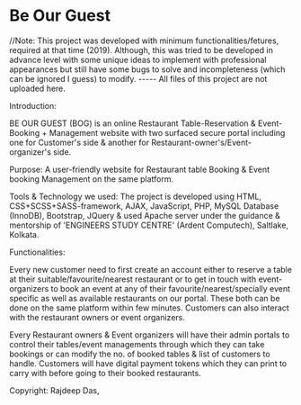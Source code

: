 # Be Our Guest

//Note: This project was developed with minimum functionalities/fetures, required at that time (2019). Although, this was tried to be developed in advance level with some unique ideas to implement with professional appearances but still have some bugs to solve and incompleteness (which can be ignored I guess) to modify. ----- All files of this project are not uploaded here. 


Introduction:

BE OUR GUEST (BOG) is an online Restaurant Table-Reservation &  Event-Booking + Management website with two surfaced secure portal including one for Customer's side & another for Restaurant-owner's/Event-organizer's side.

Purpose: A user-friendly website for Restaurant table Booking & Event booking Management on the same platform.

Tools & Technology we used: 
The project is developed using HTML, CSS+SCSS+SASS-framework, AJAX, JavaScript, PHP, MySQL Database (InnoDB), Bootstrap, JQuery & used Apache server under the guidance & mentorship of 'ENGINEERS STUDY CENTRE' (Ardent Computech), Saltlake, Kolkata. 
 
Functionalities:

Every new customer need to first create an account either to reserve a table at their suitable/favourite/nearest restaurant or to get in touch with event-organizers to book an event at any of their favourite/nearest/specially event specific as well as available restaurants on our portal. These both can be done on the same platform within few minutes.
Customers can also interact with the restaurant owners or event organizers.


Every Restaurant owners & Event organizers will have their admin portals to control their tables/event managements through which they can take bookings or can modify the no. of booked tables & list of customers to handle.
Customers will have digital payment tokens which they can print to carry with before going to their booked restaurants.


Copyright: Rajdeep Das,

